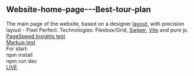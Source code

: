 ## Website-home-page---Best-tour-plan
The main page of the website, based on a designer [layout](https://github.com/AndrewShedov/Website-home-page---Best-tour-plan/tree/main/public/layout), with precision layout - Pixel Perfect.
Technologies: Flexbox/Grid, [Swiper](https://swiperjs.com/), [Vite](https://vitejs.dev/) and pure js. <br/>
[PageSpeed Insights test](https://developers.google.com/speed/pagespeed/insights/?url=https://website-home-page-best-tour-plan.vercel.app/) <br/>
[Markup test](https://validator.w3.org/nu/?doc=https%3A%2F%2Fwebsite-home-page-best-tour-plan.vercel.app%2F) <br/>
For start: <br/>
npm install <br/>
npm run dev  <br/>
[LIVE](https://website-home-page-best-tour-plan.vercel.app/)


